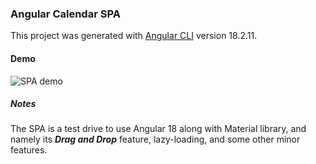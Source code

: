 ### Angular Calendar SPA

This project was generated with [Angular CLI](https://github.com/angular/angular-cli) version 18.2.11.

#### Demo

![SPA demo](ng-calendar.gif)

##### Notes

The SPA is a test drive to use Angular 18 along with Material library, and
namely its ___Drag and Drop___ feature, lazy-loading, and some other minor features.
